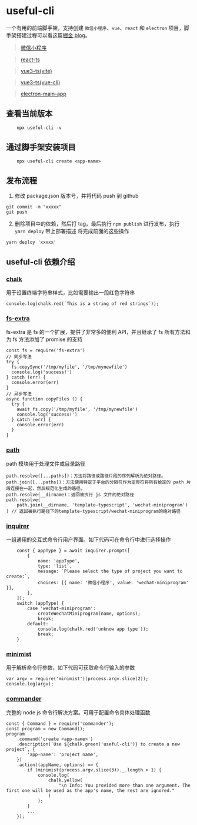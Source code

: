 # useful-cli

一个有用的前端脚手架，支持创建 `微信小程序`、`vue`、`react` 和 `electron` 项目，脚手架搭建过程可以看这篇[掘金 blog](https://juejin.cn/post/6981631766406627364)。

> [微信小程序](./src/template-typescript/wechat-miniprogram)

> [react-ts](./src/template-typescript/react-app)

> [vue3-ts(vite)](./src/template-typescript/vite-vue3-app)

> [vue3-ts(vue-cli)](./src/template-typescript/vue3-app)

> [electron-main-app](./src/template-typescript/wechat-miniprogram)

## 查看当前版本

```
    npx useful-cli -v
```

## 通过脚手架安装项目

```
    npx useful-cli create <app-name>
```

## 发布流程

1. 修改 package.json 版本号，并将代码 push 到 github

```
git commit -m "xxxxx"
git push
```

2. 删除项目中的依赖，然后打 tag，最后执行 `npm publish` 进行发布，执行 `yarn deploy` 带上部署描述 将完成前面的这些操作

```
yarn deploy 'xxxxx'
```

## useful-cli 依赖介绍

### [chalk](https://www.npmjs.com/package/chalk)

用于设置终端字符串样式，比如需要输出一段红色字符串

```
console.log(chalk.red(`This is a string of red strings`));
```

### [fs-extra](https://www.npmjs.com/package/fs-extra)

fs-extra 是 fs 的一个扩展，提供了非常多的便利 API，并且继承了 fs 所有方法和为 fs 方法添加了 promise 的支持

```
const fs = require('fs-extra')
// 同步写法
try {
  fs.copySync('/tmp/myfile', '/tmp/mynewfile')
  console.log('success!')
} catch (err) {
  console.error(err)
}
// 异步写法
async function copyFiles () {
  try {
    await fs.copy('/tmp/myfile', '/tmp/mynewfile')
    console.log('success!')
  } catch (err) {
    console.error(err)
  }
}
```

### [path](https://nodejs.org/docs/latest/api/path.html)

path 模块用于处理文件或目录路径

```
path.resolve([...paths])：方法将路径或路径片段的序列解析为绝对路径。
path.join([...paths])：方法使用特定于平台的分隔符作为定界符将所有给定的 path 片段连接在一起，然后规范化生成的路径。
path.resolve(__dirname)：返回被执行 js 文件的绝对路径
path.resolve(
    path.join(__dirname, 'template-typescript', 'wechat-miniprogram')
) // 返回被执行路径下的template-typescript/wechat-miniprogram的绝对路径
```

### [inquirer](https://www.npmjs.com/package/inquirer)

一组通用的交互式命令行用户界面。如下代码可在命令行中进行选择操作

```
    const { appType } = await inquirer.prompt([
        {
            name: 'appType',
            type: 'list',
            message: `Please select the type of project you want to create:`,
            choices: [{ name: '微信小程序', value: 'wechat-miniprogram' }],
        },
    ]);
    switch (appType) {
        case 'wechat-miniprogram':
            createWechatMiniprogram(name, options);
            break;
        default:
            console.log(chalk.red('unknow app type'));
            break;
    }
```

### [minimist](https://www.npmjs.com/package/minimist)

用于解析命令行参数，如下代码可获取命令行输入的参数

```
var argv = require('minimist')(process.argv.slice(2));
console.log(argv);
```

### [commander](https://www.npmjs.com/package/commander)

完整的 node.js 命令行解决方案。可用于配置命令具体处理函数

```
const { Command } = require('commander');
const program = new Command();
program
    .command('create <app-name>')
    .description(`Use ${chalk.green('useful-cli')} to create a new project`, {
        'app-name': 'project name',
    })
    .action((appName, options) => {
        if (minimist(process.argv.slice(3))._.length > 1) {
            console.log(
                chalk.yellow(
                    "\n Info: You provided more than one argument. The first one will be used as the app's name, the rest are ignored."
                )
            );
        }
        ...
    });
```
